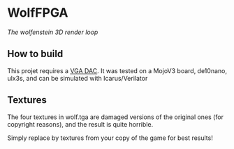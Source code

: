 # WolfFPGA

*The wolfenstein 3D render loop*

## How to build

This projet requires a [VGA DAC](../DIYVGA.md). It was tested on a 
MojoV3 board, de10nano, ulx3s, and can be simulated with Icarus/Verilator

## Textures

The four textures in wolf.tga are damaged versions of the original ones 
(for copyright reasons), and the result is quite horrible.

Simply replace by textures from your copy of the game for best results!
